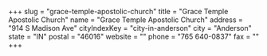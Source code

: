 +++
slug = "grace-temple-apostolic-church"
title = "Grace Temple Apostolic Church"
name = "Grace Temple Apostolic Church"
address = "914 S Madison Ave"
cityIndexKey = "city-in-anderson"
city = "Anderson"
state = "IN"
postal = "46016"
website = ""
phone = "765 640-0837"
fax = ""
+++
